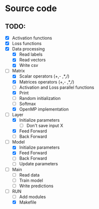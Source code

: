 # Source code

## TODO:

- [x] Activation functions
- [x] Loss functions
- [x] Data processing
  - [x] Read labels
  - [x] Read vectors
  - [x] Write csv
- [ ] Matrix
  - [x] Scalar operators (+,- ,*,/)
  - [x] Matrices operators (+,- ,*,/)
  - [ ] Activation and Loss parallel functions
  - [x] Print
  - [ ] Random initialization
  - [ ] Softmax
  - [x] OpenMP implementation
- [ ] Layer
  - [x] Initialize parameters
    - [ ] Don't save input X
  - [x] Feed Forward
  - [ ] Back Forward
- [ ] Model
  - [x] Initialize parameters
  - [x] Feed Forward
  - [ ] Back Forward
  - [ ] Update parameters
- [ ] Main
  - [ ] Read data
  - [ ] Train model
  - [ ] Write predictions
- [ ] RUN
  - [ ] Add modules
  - [x] Makefile
